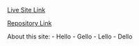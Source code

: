 [Live Site Link](https://medical-planet-sumon6638.web.app/)

[Repository Link](https://github.com/Programming-Hero-Web-Course3/healthcare-related-website-sumon6638-sm)

About this site:    - Hello
                    - Gello
                    - Lello
                    - Dello